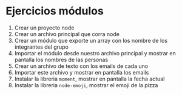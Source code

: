 # Ejercicios módulos

1. Crear un proyecto node
2. Crear un archivo principal que corra node
3. Crear un módulo que exporte un array con los nombre de los integrantes del grupo
3. Importar el módulo desde nuestro archivo principal y mostrar en pantalla los nombres de las personas
5. Crear un archivo de texto con los emails de cada uno
6. Importar este archivo y mostrar en pantalla los emails
7. Instalar la libreria `moment`, mostrar en pantalla la fecha actual
8. Instalar la libreria `node-emoji`, mostrar el emoji de la pizza
